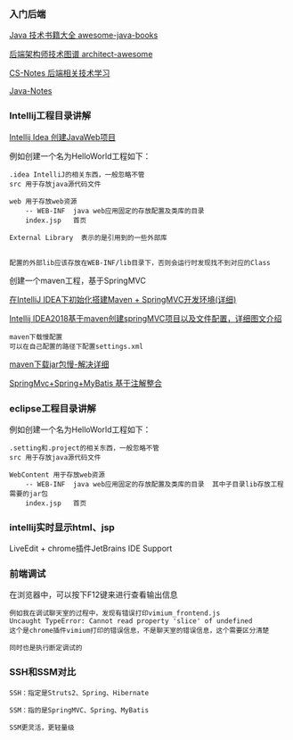 ### 入门后端

[Java 技术书籍大全 awesome-java-books](https://github.com/sorenduan/awesome-java-books)

[后端架构师技术图谱 architect-awesome](https://github.com/xingshaocheng/architect-awesome)

[CS-Notes 后端相关技术学习](https://github.com/CyC2018/CS-Notes)

[Java-Notes](https://github.com/PansonPanson/Java-Notes)


### Intellij工程目录讲解

[Intellij Idea 创建JavaWeb项目](https://www.cnblogs.com/mingcaoyouxin/p/4022674.html)

例如创建一个名为HelloWorld工程如下：

    .idea IntelliJ的相关东西，一般忽略不管
    src 用于存放java源代码文件

    web 用于存放web资源
        -- WEB-INF  java web应用固定的存放配置及类库的目录
        index.jsp   首页

    External Library  表示的是引用到的一些外部库


    配置的外部lib应该存放在WEB-INF/lib目录下，否则会运行时发现找不到对应的Class
    
创建一个maven工程，基于SpringMVC

[在IntelliJ IDEA下初始化搭建Maven + SpringMVC开发环境(详细)](https://blog.csdn.net/Colton_Null/article/details/78882182)    

[Intellij IDEA2018基于maven创建springMVC项目以及文件配置，详细图文介绍](https://blog.csdn.net/weixin_42222334/article/details/80362126)
    
    maven下载慢配置
    可以在自己配置的路径下配置settings.xml
[maven下载jar包慢-解决详细](https://blog.csdn.net/fanbaodan/article/details/88764631)        
    
[SpringMvc+Spring+MyBatis 基于注解整合](https://yq.aliyun.com/articles/613247?utm_content=m_1000006689)
    
### eclipse工程目录讲解

例如创建一个名为HelloWorld工程如下：

    .setting和.project的相关东西，一般忽略不管
    src 用于存放java源代码文件

    WebContent 用于存放web资源
        -- WEB-INF  java web应用固定的存放配置及类库的目录  其中子目录lib存放工程需要的jar包
        index.jsp   首页


### intellij实时显示html、jsp

LiveEdit + chrome插件JetBrains IDE Support

### 前端调试

在浏览器中，可以按下F12键来进行查看输出信息

    例如我在调试聊天室的过程中，发现有错误打印vimium_frontend.js
    Uncaught TypeError: Cannot read property 'slice' of undefined
    这个是chrome插件vimium打印的错误信息，不是聊天室的错误信息，这个需要区分清楚
    
    同时也是执行断定调试的
    
    
### SSH和SSM对比

    SSH：指定是Struts2、Spring、Hibernate
    
    SSM：指的是SpringMVC、Spring、MyBatis
    
    SSM更灵活，更轻量级